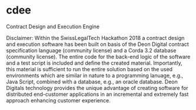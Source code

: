 # cdee
Contract Design and Execution Engine

Disclaimer:
Within the SwissLegalTech Hackathon 2018 a contract design and execution software has been built on basis of the Deon Digital contract specification language (community license) and a Corda 3.2 database (community license). The entire code for the back-end logic of the software and a test script is included and define the created material. Importantly, this material is sufficient to run the entire solution based on the used environments which are
similar in nature to a programming lanuage, e.g., Java Script, combined with a database, e.g., an oracle database. Deon Digitals technology provides the
unique advantage of creating software for distributed end-customer applications in an incremental and extremely fast approach enhancing customer experience.